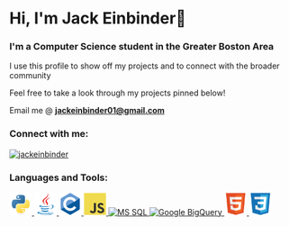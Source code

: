 <h1 align="left">Hi, I'm Jack Einbinder👋</h1>
<h3 align="left">I'm a Computer Science student in the Greater Boston Area</h3>
<p align="left">I use this profile to show off my projects and to connect with the broader community</p>
<p align="left">Feel free to take a look through my projects pinned below!</p>

Email me @ **jackeinbinder01@gmail.com**

<h3 align="left">Connect with me:</h3>
<p align="left">
<a href="https://linkedin.com/in/jackeinbinder" target="blank"><img align="center" src="https://raw.githubusercontent.com/rahuldkjain/github-profile-readme-generator/master/src/images/icons/Social/linked-in-alt.svg" alt="jackeinbinder" height="30" width="40" /></a>
</p>

<h3 align="left">Languages and Tools:</h3>
<p align="left"> 
  
<!-- Python -->
<a href="https://www.python.org" target="_blank" rel="noreferrer">
  <img src="https://raw.githubusercontent.com/devicons/devicon/master/icons/python/python-original.svg" alt="Python" width="40" height="40"/>
</a>

<!-- Java -->
<a href="https://www.java.com" target="_blank" rel="noreferrer">
  <img src="https://raw.githubusercontent.com/devicons/devicon/master/icons/java/java-original.svg" alt="Java" width="40" height="40"/>
</a>

<!-- C -->
<a href="https://en.wikipedia.org/wiki/C_(programming_language)" target="_blank" rel="noreferrer">
  <img src="https://raw.githubusercontent.com/devicons/devicon/master/icons/c/c-original.svg" alt="C" width="40" height="40"/>
</a>

<!-- JavaScript -->
<a href="https://www.javascript.com" target="_blank" rel="noreferrer">
  <img src="https://raw.githubusercontent.com/devicons/devicon/master/icons/javascript/javascript-original.svg" alt="JavaScript" width="40" height="40"/>
</a>

<!-- MSSQL -->
<a href="https://docs.microsoft.com/en-us/sql/" target="_blank" rel="noreferrer">
  <img src="https://cdn.worldvectorlogo.com/logos/microsoft-sql-server-1.svg" alt="MS SQL" width="40" height="40"/>
</a>

<!-- Google BigQuery -->
<a href="https://cloud.google.com/bigquery" target="_blank" rel="noreferrer">
  <img src="https://www.vectorlogo.zone/logos/google_bigquery/google_bigquery-icon.svg" alt="Google BigQuery" width="40" height="40"/>
</a>

<!-- HTML -->
<a href="https://developer.mozilla.org/en-US/docs/Web/HTML" target="_blank" rel="noreferrer">
  <img src="https://raw.githubusercontent.com/devicons/devicon/master/icons/html5/html5-original.svg" alt="HTML" width="40" height="40"/>
</a>

<!-- CSS -->
<a href="https://developer.mozilla.org/en-US/docs/Web/CSS" target="_blank" rel="noreferrer">
  <img src="https://raw.githubusercontent.com/devicons/devicon/master/icons/css3/css3-original.svg" alt="CSS" width="40" height="40"/>
</a>


  
